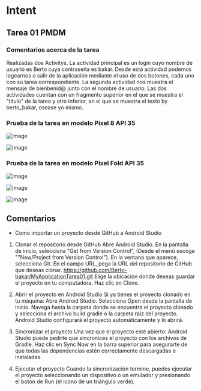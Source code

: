 # Intent

## Tarea 01 PMDM



### Comentarios acerca de la tarea

Realizadas dos Activitys. La actividad principal es un login cuyo nombre de usuario es Berto cuya contraseña es bakar.
Desde está actividad podemos logearnos o salir de la aplicación mediante el uso de dos botones, cada uno con su tarea correspondiente.
La segunda actividad nos muestra el mensaje de bienbenid@ junto con el nombre de usuario.
Las dos actividades cuentan con un fragmento superior en el que se muestra el "título" de la tarea y otro inferior,
en el que se muestra el texto by berto_bakar, osease yo mismo.

### Prueba de la tarea en modelo Pixel 8 API 35

![image](https://github.com/user-attachments/assets/1ce8ebc5-8b21-4c90-8637-954435056572)

![image](https://github.com/user-attachments/assets/ac3232b0-5b7d-49b0-bd23-2e931489bc8a)

### Prueba de la tarea en modelo Pixel Fold API 35

![image](https://github.com/user-attachments/assets/5a70588b-5983-451c-b648-a02129ccbc16)

![image](https://github.com/user-attachments/assets/9cdcf45f-f73c-4c43-b8eb-5ee6bdf4eb4a)

![image](https://github.com/user-attachments/assets/fba583b8-8879-4b51-913f-48ad13a6d3ea)






  


## Comentarios

* Como importar un proyecto desde GitHub a Android Studio

1. Clonar el repositorio desde GitHub
Abre Android Studio.
En la pantalla de inicio, selecciona "Get from Version Control", (Desde el menú escoge ""New/Project from Version Control").
En la ventana que aparece, selecciona Git.
En el campo URL, pega la URL del repositorio de GitHub que deseas clonar.
https://github.com/Berto-bakar/MyApplicationTarea01.git
Elige la ubicación donde deseas guardar el proyecto en tu computadora.
Haz clic en Clone.

2. Abrir el proyecto en Android Studio
Si ya tienes el proyecto clonado en tu máquina:
Abre Android Studio.
Selecciona Open desde la pantalla de inicio.
Navega hasta la carpeta donde se encuentra el proyecto clonado y selecciona el archivo build.gradle o la carpeta raíz del proyecto.
Android Studio configurará el proyecto automáticamente y lo abrirá.

3. Sincronizar el proyecto
Una vez que el proyecto esté abierto:
Android Studio puede pedirte que sincronices el proyecto con los archivos de Gradle. Haz clic en Sync Now en la barra superior para asegurarte de que todas las dependencias estén correctamente descargadas e instaladas.

4. Ejecutar el proyecto
Cuando la sincronización termine, puedes ejecutar el proyecto seleccionando un dispositivo o un emulador y presionando el botón de Run (el icono de un triángulo verde).
